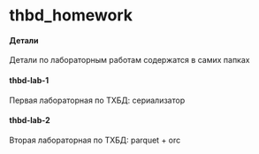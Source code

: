 # thbd_homework

#### Детали
Детали по лабораторным работам содержатся в самих папках

#### thbd-lab-1
Первая лабораторная по ТХБД: сериализатор

#### thbd-lab-2
Вторая лабораторная по ТХБД: parquet + orc
